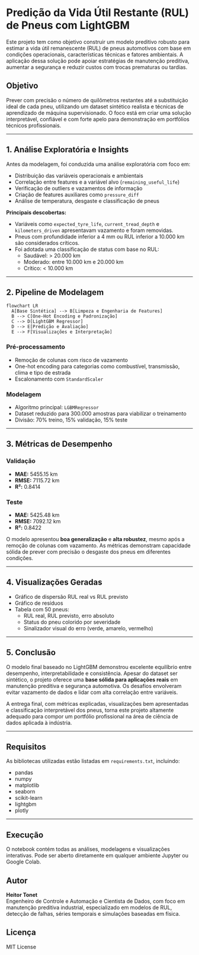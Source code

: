 # Predição da Vida Útil Restante (RUL) de Pneus com LightGBM

Este projeto tem como objetivo construir um modelo preditivo robusto para estimar a vida útil remanescente (RUL) de pneus automotivos com base em condições operacionais, características técnicas e fatores ambientais. A aplicação dessa solução pode apoiar estratégias de manutenção preditiva, aumentar a segurança e reduzir custos com trocas prematuras ou tardias.

## Objetivo

Prever com precisão o número de quilômetros restantes até a substituição ideal de cada pneu, utilizando um dataset sintético realista e técnicas de aprendizado de máquina supervisionado. O foco está em criar uma solução interpretável, confiável e com forte apelo para demonstração em portfólios técnicos profissionais.

---

## 1. Análise Exploratória e Insights

Antes da modelagem, foi conduzida uma análise exploratória com foco em:

- Distribuição das variáveis operacionais e ambientais
- Correlação entre features e a variável alvo (`remaining_useful_life`)
- Verificação de outliers e vazamentos de informação
- Criação de features auxiliares como `pressure_diff`
- Análise de temperatura, desgaste e classificação de pneus

**Principais descobertas:**

- Variáveis como `expected_tyre_life`, `current_tread_depth` e `kilometers_driven` apresentavam vazamento e foram removidas.
- Pneus com profundidade inferior a 4 mm ou RUL inferior a 10.000 km são considerados críticos.
- Foi adotada uma classificação de status com base no RUL:
  - Saudável: > 20.000 km
  - Moderado: entre 10.000 km e 20.000 km
  - Crítico: < 10.000 km

---

## 2. Pipeline de Modelagem

```mermaid
flowchart LR
  A[Base Sintética] --> B[Limpeza e Engenharia de Features]
  B --> C[One-Hot Encoding e Padronização]
  C --> D[LightGBM Regressor]
  D --> E[Predição e Avaliação]
  E --> F[Visualizações e Interpretação]
```

### Pré-processamento

- Remoção de colunas com risco de vazamento
- One-hot encoding para categorias como combustível, transmissão, clima e tipo de estrada
- Escalonamento com `StandardScaler`

### Modelagem

- Algoritmo principal: `LGBMRegressor`
- Dataset reduzido para 300.000 amostras para viabilizar o treinamento
- Divisão: 70% treino, 15% validação, 15% teste

---

## 3. Métricas de Desempenho

### Validação
- **MAE:** 5455.15 km  
- **RMSE:** 7115.72 km  
- **R²:** 0.8414

### Teste
- **MAE:** 5425.48 km  
- **RMSE:** 7092.12 km  
- **R²:** 0.8422

O modelo apresentou **boa generalização** e **alta robustez**, mesmo após a remoção de colunas com vazamento. As métricas demonstram capacidade sólida de prever com precisão o desgaste dos pneus em diferentes condições.

---

## 4. Visualizações Geradas

- Gráfico de dispersão RUL real vs RUL previsto
- Gráfico de resíduos
- Tabela com 50 pneus:
  - RUL real, RUL previsto, erro absoluto
  - Status do pneu colorido por severidade
  - Sinalizador visual do erro (verde, amarelo, vermelho)

---

## 5. Conclusão

O modelo final baseado no LightGBM demonstrou excelente equilíbrio entre desempenho, interpretabilidade e consistência. Apesar do dataset ser sintético, o projeto oferece uma **base sólida para aplicações reais** em manutenção preditiva e segurança automotiva. Os desafios envolveram evitar vazamento de dados e lidar com alta correlação entre variáveis.

A entrega final, com métricas explicadas, visualizações bem apresentadas e classificação interpretável dos pneus, torna este projeto altamente adequado para compor um portfólio profissional na área de ciência de dados aplicada à indústria.

---

## Requisitos

As bibliotecas utilizadas estão listadas em `requirements.txt`, incluindo:

- pandas  
- numpy  
- matplotlib  
- seaborn  
- scikit-learn  
- lightgbm  
- plotly  

---

## Execução

O notebook contém todas as análises, modelagens e visualizações interativas.
Pode ser aberto diretamente em qualquer ambiente Jupyter ou Google Colab.

## Autor

**Heitor Tonet**  
Engenheiro de Controle e Automação e Cientista de Dados, com foco em manutenção preditiva industrial, especializado em modelos de RUL, detecção de falhas, séries temporais e simulações baseadas em física.

## Licença

MIT License
